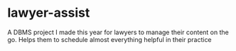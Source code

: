 # lawyer-assist
A DBMS project I made this year for lawyers to manage their content on the go. Helps them to schedule almost everything helpful in their practice
